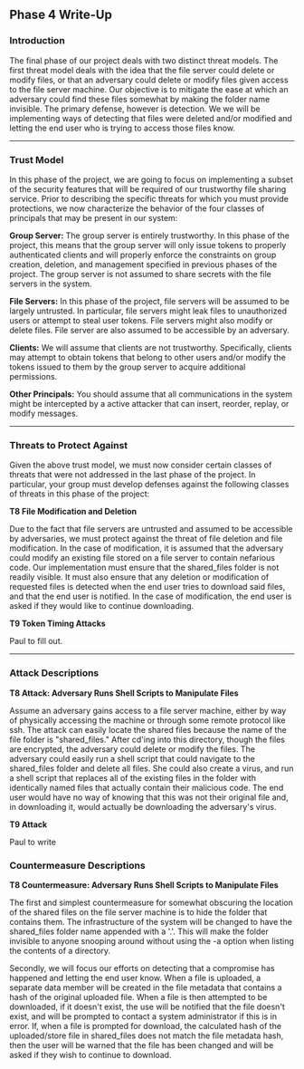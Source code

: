 ## Phase 4 Write-Up

### Introduction
 The final phase of our project deals with two distinct threat models. The first threat model deals with the idea that the file server could delete or modify files, or that an adversary could delete or modify files given access to the file server machine. Our objective is to mitigate the ease at which an adversary could find these files somewhat by making the folder name invisible. The primary defense, however is detection. We we will be implementing ways of detecting that files were deleted and/or modified and letting the end user who is trying to access those files know.

 ** **

### Trust Model

 In this phase of the project, we are going to focus on implementing a subset of the security features that will be required of our trustworthy file sharing service. Prior to describing the specific threats for which you must provide protections, we now characterize the behavior of the four classes of principals that may be present in our system:

 **Group Server:** The group server is entirely trustworthy. In this phase of the project, this means that the group server will only issue tokens to properly authenticated clients and will properly enforce the constraints on group creation, deletion, and management specified in previous phases of the project. The group server is not assumed to share secrets with the file servers in the system.

 **File Servers:** In this phase of the project, file servers will be assumed to be largely untrusted. In particular, file servers might leak files to unauthorized users or attempt to steal user tokens. File servers might also modify or delete files. File server are also assumed to be accessible by an adversary.

 **Clients:** We will assume that clients are not trustworthy. Specifically, clients may attempt to obtain tokens that belong to other users and/or modify the tokens issued to them by the group server to acquire additional permissions.

 **Other Principals:** You should assume that all communications in the system might be intercepted by a active attacker that can insert, reorder, replay, or modify messages.

 ** **

### Threats to Protect Against

 Given the above trust model, we must now consider certain classes of threats that were not addressed in the last phase of the project. In particular, your group must develop defenses against the following classes of threats in this phase of the project:

 **T8 File Modification and Deletion**

 Due to the fact that file servers are untrusted and assumed to be accessible by adversaries, we must protect against the threat of file deletion and file modification. In the case of modification, it is assumed that the adversary could modify an existing file stored on a file server to contain nefarious code. Our implementation must ensure that the shared_files folder is not readily visible. It must also ensure that any deletion or modification of requested files is detected when the end user tries to download said files, and that the end user is notified. In the case of modification, the end user is asked if they would like to continue downloading.

 **T9 Token Timing Attacks**

Paul to fill out.

** **

### Attack Descriptions

 **T8 Attack: Adversary Runs Shell Scripts to Manipulate Files**

 Assume an adversary gains access to a file server machine, either by way of physically accessing the machine or through some remote protocol like ssh. The attack can easily locate the shared files because the name of the file folder is "shared_files." After cd'ing into this directory, though the files are encrypted, the adversary could delete or modify the files. The adversary could easily run a shell script that could navigate to the shared_files folder and delete all files. She could also create a virus, and run a shell script that replaces all of the existing files in the folder with identically named files that actually contain their malicious code. The end user would have no way of knowing that this was not their original file and, in downloading it, would actually be downloading the adversary's virus.


  **T9 Attack**

  Paul to write

### Countermeasure Descriptions

 **T8 Countermeasure: Adversary Runs Shell Scripts to Manipulate Files**

The first and simplest countermeasure for somewhat obscuring the location of the shared files on the file server machine is to hide the folder that contains them. The infrastructure of the system will be changed to have the shared_files folder name appended with a '.'. This will make the folder invisible to anyone snooping around without using the -a option when listing the contents of a directory.

Secondly, we will focus our efforts on detecting that a compromise has happened and letting the end user know. When a file is uploaded, a separate data member will be created in the file metadata that contains a hash of the original uploaded file. When a file is then attempted to be downloaded, if it doesn't exist, the use will be notified that the file doesn't exist, and will be prompted to contact a system administrator if this is in error. If, when a file is prompted for download, the calculated hash of the uploaded/store file in shared_files does not match the file metadata hash, then the user will be warned that the file has been changed and will be asked if they wish to continue to download.
